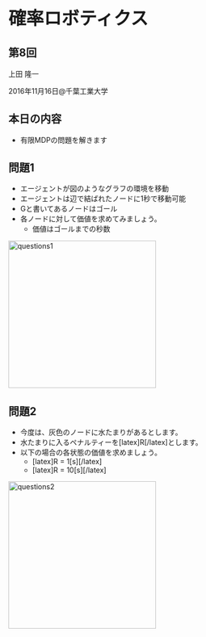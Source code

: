 <h1 style="font-size: 250%;">確率ロボティクス</h1>
<h2>第8回</h2>
上田 隆一

2016年11月16日\@千葉工業大学

<!--nextpage-->
<h2>本日の内容</h2>
<ul>
 	<li>有限MDPの問題を解きます</li>
</ul>
<!--nextpage-->
<h2>問題1</h2>
<ul>
 	<li>エージェントが図のようなグラフの環境を移動</li>
 	<li>エージェントは辺で結ばれたノードに1秒で移動可能</li>
 	<li>Gと書いてあるノードはゴール</li>
 	<li>各ノードに対して価値を求めてみましょう。
<ul>
 	<li>価値はゴールまでの秒数</li>
</ul>
</li>
</ul>
<img class="alignright size-full wp-image-2247" src="https://lab.ueda.asia/wp-content/uploads/2016/11/questions1.png" alt="questions1" width="292" height="292" />

<!--nextpage-->
<h2>問題2</h2>
<ul>
 	<li>今度は、灰色のノードに水たまりがあるとします。</li>
 	<li>水たまりに入るペナルティーを[latex]R[/latex]とします。</li>
 	<li>以下の場合の各状態の価値を求めましょう。
<ul>
 	<li>[latex]R = 1[s][/latex]</li>
 	<li>[latex]R = 10[s][/latex]</li>
</ul>
</li>
</ul>
<a href="https://lab.ueda.asia/wp-content/uploads/2016/11/questions2.png"><img class="size-full wp-image-2251 alignright" src="https://lab.ueda.asia/wp-content/uploads/2016/11/questions2.png" alt="questions2" width="292" height="292" /></a>
